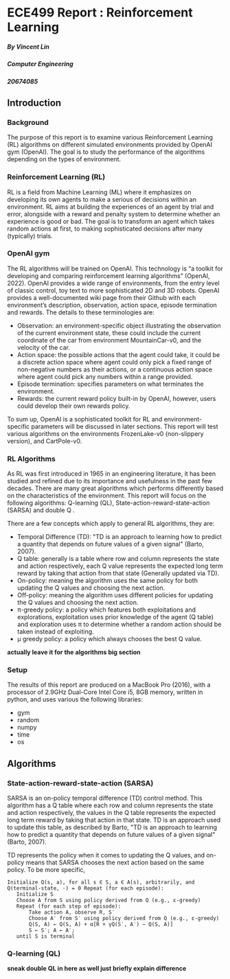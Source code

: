 # ECE499 Report : Reinforcement Learning

##### By Vincent Lin

##### Computer Engineering

##### 20674085

## Introduction

### Background

The purpose of this report is to examine various Reinforcement Learning (RL) algorithms on different simulated environments provided by OpenAI gym (OpenAI). The goal is to study the performance of the algorithms depending on the types of environment.

### Reinforcement Learning (RL)

RL is a field from Machine Learning (ML) where it emphasizes on developing its own agents to make a serious of decisions within an environment. RL aims at building the experiences of an agent by trial and error, alongside with a reward and penalty system to determine whether an experience is good or bad. The goal is to transform an agent which takes random actions at first, to making sophisticated decisions after many (typically) trials.

### OpenAI gym

The RL algorithms will be trained on OpenAI. This technology is “a toolkit for developing and comparing reinforcement learning algorithms” (OpenAI, 2022). OpenAI provides a wide range of environments, from the entry level of classic control, toy text to more sophisticated 2D and 3D robots. OpenAI provides a well-documented wiki page from their Github with each environment’s description, observation, action space, episode termination and rewards. The details to these terminologies are:

- Observation: an environment-specific object illustrating the observation of the current environment state, these could include the current coordinate of the car from environment MountainCar-v0, and the velocity of the car. 
- Action space: the possible actions that the agent could take, it could be a discrete action space where agent could only pick a fixed range of non-negative numbers as their actions, or a continuous action space where agent could pick any numbers within a range provided. 
- Episode termination: specifies parameters on what terminates the environment.
- Rewards: the current reward policy built-in by OpenAI, however, users could develop their own rewards policy.

To sum up, OpenAI is a sophisticated toolkit for RL and environment-specific parameters will be discussed in later sections. This report will test various algorithms on the environments FrozenLake-v0 (non-slippery version), and CartPole-v0.

### RL Algorithms

As RL was first introduced in 1965 in an engineering literature, it has been studied and refined due to its importance and usefulness in the past few decades. There are many great algorithms which performs differently based on the characteristics of the environment. This report will focus on the following algorithms: Q-learning (QL), State-action-reward-state-action (SARSA) and double Q . 

There are a few concepts which apply to general RL algorithms, they are:

- Temporal Difference (TD): "TD is an approach to learning how to predict a quantity that depends on future values of a given signal" (Barto, 2007). 
- Q table: generally is a table where row and column represents the state and action respectively, each Q value represents the expected long term reward by taking that action from that state (Generally updated via TD).
- On-policy: meaning the algorithm uses the same policy for both updating the Q values and choosing the next action.
- Off-policy: meaning the algorithm uses different policies for updating the Q values and choosing the next action.
- π-greedy policy: a policy which features both exploitations and explorations, exploitation uses prior knowledge of the agent (Q table) and exploration uses π to determine whether a random action should be taken instead of exploiting.
-  μ greedy policy: a policy which always chooses the best Q value.

**actually leave it for the algorithms big section**

### Setup

The results of this report are produced on a MacBook Pro (2016), with a processor of 2.9GHz Dual-Core Intel Core i5, 8GB memory, written in python, and uses various the following libraries:

- gym
- random
- numpy
- time
- os

## Algorithms

### State-action-reward-state-action (SARSA)

SARSA is an on-policy temporal difference (TD) control method. This algorithm has a Q table where each row and column represents the state and action respectively, the values in the Q table represents the expected long term reward by taking that action in that state. TD is an approach used to update this table, as described by Barto, "TD is an approach to learning how to predict a quantity that depends on future values of a given signal" (Barto, 2007). 

TD represents the policy when it comes to updating the Q values, and on-policy means that SARSA chooses the next action based on the same policy. To be more specific, 



 ```pseudocode
 Initialize Q(s, a), for all s ∈ S, a ∈ A(s), arbitrarily, and Q(terminal-state, ·) = 0 Repeat (for each episode):
 	Initialize S
 	Choose A from S using policy derived from Q (e.g., ε-greedy) 
 	Repeat (for each step of episode):
 		Take action A, observe R, S′
 		Choose A′ from S′ using policy derived from Q (e.g., ε-greedy) 
 		Q(S, A) ← Q(S, A) + α[R + γQ(S′, A′) − Q(S, A)]
 		S ← S′; A ← A′;
 	until S is terminal
 ```



### Q-learning (QL)



**sneak double QL in here as well just briefly explain difference**







